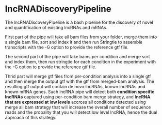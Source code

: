 # lncRNADiscoveryPipeline

The lncRNADiscoveryPipeline is a bash pipeline for the discovery of novel and quantification of existing lncRNAs and mRNAs. 

First part of the pipe will take all bam files from your folder, merge them into a single bam file, sort and index it and then run Stringtie to assemble transcripts with the -G option to provide the reference gtf file. 

The second part of the pipe will take bams per condition and merge sort and index them, then run stringtie for each condition in the experiment with the -G option to provide the reference gtf file.

Thrid part will merge gtf files from per-condition analysis into a single gtf and then merge the output gtf with the gtf from merged-bam analysis. The resulting gtf output will contain de novo lncRNAs, known lncRNAs and known mRNA genes. Such lncRNA pipe will detect both **condition specific lncRNAs** captured using per-condition bam merge strategy, and **lncRNA that are expressed at low levels** accross all conditions detected using merge all bam strategy that will increase the overall number of sequence reads and the probality that you will detect low level lncRNA, hence the dual approach of this strategy.
